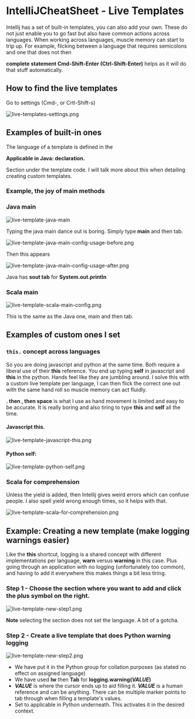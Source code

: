 # IntelliJCheatSheet - Live Templates

Intellij has a set of built-in templates, you can also add your own. These do not just enable you to go fast but also 
have common actions across languages. When working across languages, muscle memory can start to trip up. For example, 
flicking between a language that requires semicolons and one that does not then 

**complete statement Cmd-Shift-Enter (Ctrl-Shift-Enter)** helps as it will do that stuff automatically.

## How to find the live templates

Go to settings (Cmd-, or Crtl-Shift-s) 

![live-templates-settings.png](live-templates-settings.png)

## Examples of built-in ones

The language of a template is defined in the 

**Applicable in Java: declaration.** 

Section under the template code. I will talk more about this when detailing creating custom templates.

### Example, the joy of main methods

### Java main

![live-template-java-main](images/intellij/live-template-java-main-config.png)

Typing the java main dance out is boring. Simply type **main** and then tab.

![live-template-java-main-config-usage-before.png](images/intellij/live-template-java-main-config-usage-before.png)

Then this appears 

![live-template-java-main-config-usage-after.png](images/intellij/live-template-java-main-config-usage-after.png)

Java has **sout tab** for **System.out.println**

### Scala main

![live-template-scala-main-config.png](live-template-scala-main-config.png)

This is the same as the Java one, main and then tab.


## Examples of custom ones I set

### `this.` concept across languages

So you are doing javascript and python at the same time. Both require a liberal use of their **this** reference. You end
up typing **self** in javascript and **this** in the python. Hands feel like they are jumbling around. I solve this 
with a custom live template per language, I can then flick the correct one out with the same hand roll so muscle memory 
can act fluidly.

**. then , then space** is what I use as hand movement is limited and easy to be accurate. It is really boring and also 
tiring to type **this** and **self** all the time.

#### Javascript this.

![live-template-javascript-this.png](images/intellij/live-template-javascript-this.png)

#### Python self:

![live-template-python-self.png](live-template-python-self.png)


### Scala for comprehension

Unless the yield is added, then Intellij gives weird errors which can confuse people. I also spell yield wrong enough 
times, so it helps with that.

![live-template-scala-for-comprehension.png](live-template-scala-for-comprehension.png)



## Example: Creating a new template (make logging warnings easier)

Like the **this** shortcut, logging is a shared concept with different implementations per language, **warn** versus 
**warning** in this case. Plus going through an application with no logging (unfortunately too common), and having to 
add it everywhere this makes things a bit less tiring.

### Step 1 - Choose the section where you want to add and click the **plus** symbol on the right.

![live-template-new-step1.png](images/intellij/live-template-new-step1.png)

**Note** selecting the section does not set the language. A bit of a gotcha.


### Step 2 - Create a live template that does Python warning logging

![live-template-new-step2.png](images/intellij/live-template-new-step2.png) 

* We have put it in the Python group for collation purposes (as stated no effect on assigned language)
* We have used **lw** then **Tab** for **logging.warning($VALUE$)**
* **$VALUE$** is where the cursor ends up to aid filling it. **$VALUE$** is a human reference and can be anything. 
  There can be multiple marker points to tab through when filling a template's values.
* Set to applicable in Python underneath. This activates it in the desired context.



 